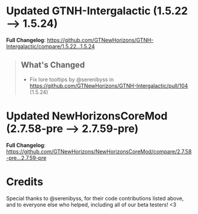 # Updated GTNH-Intergalactic (1.5.22 -->  1.5.24)
**Full Changelog**: https://github.com/GTNewHorizons/GTNH-Intergalactic/compare/1.5.22...1.5.24
>## What's Changed
> * Fix lore tooltips by @serenibyss in https://github.com/GTNewHorizons/GTNH-Intergalactic/pull/104 (1.5.24)
>

# Updated NewHorizonsCoreMod (2.7.58-pre -->  2.7.59-pre)
**Full Changelog**: https://github.com/GTNewHorizons/NewHorizonsCoreMod/compare/2.7.58-pre...2.7.59-pre

# Credits
Special thanks to @serenibyss, for their code contributions listed above, and to everyone else who helped, including all of our beta testers! <3